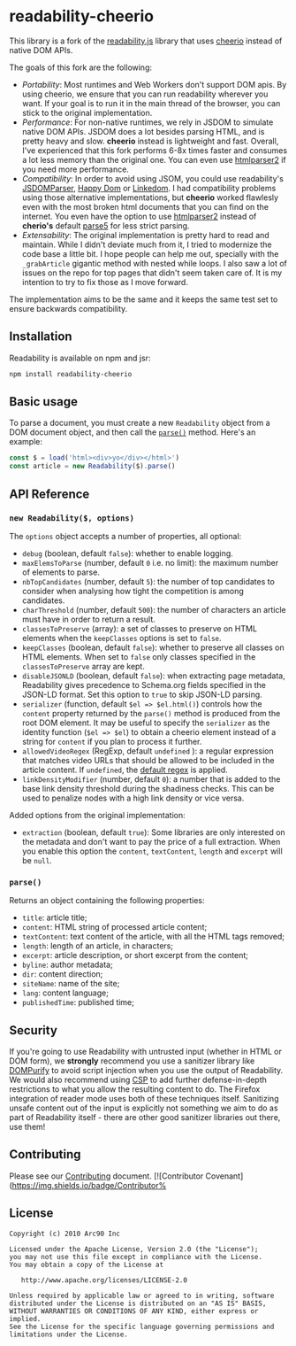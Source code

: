 # readability-cheerio

This library is a fork of the [readability.js](https://github.com/mozilla/readability) library
that uses [cheerio](https://cheerio.js.org) instead of native DOM APIs.

The goals of this fork are the following:

-   _Portability_: Most runtimes and Web Workers don't support DOM apis.
    By using cheerio, we ensure that you can run readability wherever you want.
    If your goal is to run it in the main thread of the browser, you can stick to the original
    implementation.
-   _Performance_: For non-native runtimes, we rely in JSDOM to simulate native DOM APIs. JSDOM
    does a lot besides parsing HTML, and is pretty heavy and slow. **cheerio** instead is lightweight
    and fast. Overall, I've experienced that this fork performs 6-8x times faster and consumes a lot
    less memory than the original one. You can even use [htmlparser2](https://github.com/fb55/htmlparser2)
    if you need more performance.
-   _Compatibility_: In order to avoid using JSOM, you could use readability's [JSDOMParser](https://github.com/mozilla/readability/blob/main/JSDOMParser.js),
    [Happy Dom](https://github.com/capricorn86/happy-dom) or [Linkedom](https://github.com/WebReflection/linkedom).
    I had compatibility problems using those alternative implementations, but **cheerio** worked flawlesly even
    with the most broken html documents that you can find on the internet. You even have the option to use
    [htmlparser2](https://github.com/fb55/htmlparser2) instead of **cherio's** default [parse5](https://github.com/inikulin/parse5)
    for less strict parsing.
-   _Extensability_: The original implementation is pretty hard to read and maintain. While I didn't deviate
    much from it, I tried to modernize the code base a little bit. I hope people can help me out, specially with
    the `_grabArticle` gigantic method with nested while loops. I also saw a lot of issues on the repo for top pages
    that didn't seem taken care of. It is my intention to try to fix those as I move forward.

The implementation aims to be the same and it keeps the same test set to ensure backwards compatibility.

## Installation

Readability is available on npm and jsr:

```bash
npm install readability-cheerio
```

## Basic usage

To parse a document, you must create a new `Readability` object from a DOM document object, and then call the [`parse()`](#parse) method. Here's an example:

```javascript
const $ = load('html><div>yo</div></html>')
const article = new Readability($).parse()
```

## API Reference

### `new Readability($, options)`

The `options` object accepts a number of properties, all optional:

-   `debug` (boolean, default `false`): whether to enable logging.
-   `maxElemsToParse` (number, default `0` i.e. no limit): the maximum number of elements to parse.
-   `nbTopCandidates` (number, default `5`): the number of top candidates to consider when analysing how tight the competition is among candidates.
-   `charThreshold` (number, default `500`): the number of characters an article must have in order to return a result.
-   `classesToPreserve` (array): a set of classes to preserve on HTML elements when the `keepClasses` options is set to `false`.
-   `keepClasses` (boolean, default `false`): whether to preserve all classes on HTML elements. When set to `false` only classes specified in the `classesToPreserve` array are kept.
-   `disableJSONLD` (boolean, default `false`): when extracting page metadata, Readability gives precedence to Schema.org fields specified in the JSON-LD format. Set this option to `true` to skip JSON-LD parsing.
-   `serializer` (function, default `$el => $el.html()`) controls how the `content` property returned by the `parse()` method is produced from the root DOM element. It may be useful to specify the `serializer` as the identity function (`$el => $el`) to obtain a cheerio element instead of a string for `content` if you plan to process it further.
-   `allowedVideoRegex` (RegExp, default `undefined` ): a regular expression that matches video URLs that should be allowed to be included in the article content. If `undefined`, the [default regex](https://github.com/mozilla/readability/blob/8e8ec27cd2013940bc6f3cc609de10e35a1d9d86/Readability.js#L133) is applied.
-   `linkDensityModifier` (number, default `0`): a number that is added to the base link density threshold during the shadiness checks. This can be used to penalize nodes with a high link density or vice versa.

Added options from the original implementation:

-   `extraction` (boolean, default `true`): Some libraries are only interested on the metadata and don't want to pay the price of a full extraction. When you enable this option the `content`, `textContent`, `length` and `excerpt` will be `null`.

### `parse()`

Returns an object containing the following properties:

-   `title`: article title;
-   `content`: HTML string of processed article content;
-   `textContent`: text content of the article, with all the HTML tags removed;
-   `length`: length of an article, in characters;
-   `excerpt`: article description, or short excerpt from the content;
-   `byline`: author metadata;
-   `dir`: content direction;
-   `siteName`: name of the site;
-   `lang`: content language;
-   `publishedTime`: published time;

## Security

If you're going to use Readability with untrusted input (whether in HTML or DOM form), we **strongly** recommend you use a sanitizer library like [DOMPurify](https://github.com/cure53/DOMPurify) to avoid script injection when you use
the output of Readability. We would also recommend using [CSP](https://developer.mozilla.org/en-US/docs/Web/HTTP/CSP) to add further defense-in-depth
restrictions to what you allow the resulting content to do. The Firefox integration of
reader mode uses both of these techniques itself. Sanitizing unsafe content out of the input is explicitly not something we aim to do as part of Readability itself - there are other good sanitizer libraries out there, use them!

## Contributing

Please see our [Contributing](CONTRIBUTING.md) document.
[![Contributor Covenant](https://img.shields.io/badge/Contributor%

## License

    Copyright (c) 2010 Arc90 Inc

    Licensed under the Apache License, Version 2.0 (the "License");
    you may not use this file except in compliance with the License.
    You may obtain a copy of the License at

       http://www.apache.org/licenses/LICENSE-2.0

    Unless required by applicable law or agreed to in writing, software
    distributed under the License is distributed on an "AS IS" BASIS,
    WITHOUT WARRANTIES OR CONDITIONS OF ANY KIND, either express or implied.
    See the License for the specific language governing permissions and
    limitations under the License.
